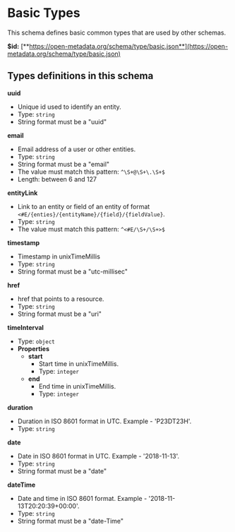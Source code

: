 # Basic Types

This schema defines basic common types that are used by other schemas.

**$id:** [**https://open-metadata.org/schema/type/basic.json**](https://open-metadata.org/schema/type/basic.json)

## Types definitions in this schema

**uuid**

* Unique id used to identify an entity.
* Type: `string`
* String format must be a "uuid"

**email**

* Email address of a user or other entities.
* Type: `string`
* String format must be a "email"
* The value must match this pattern: `^\S+@\S+\.\S+$`
* Length: between 6 and 127

**entityLink**

* Link to an entity or field of an entity of format `<#E/{enties}/{entityName}/{field}/{fieldValue}`.
* Type: `string`
* The value must match this pattern: `^<#E/\S+/\S+>$`

**timestamp**

* Timestamp in unixTimeMillis
* Type: `string`
* String format must be a "utc-millisec"

**href**

* href that points to a resource.
* Type: `string`
* String format must be a "uri"

**timeInterval**

* Type: `object`
* **Properties**
  * **start**
    * Start time in unixTimeMillis.
    * Type: `integer`
  * **end**
    * End time in unixTimeMillis.
    * Type: `integer`

**duration**

* Duration in ISO 8601 format in UTC. Example - 'P23DT23H'.
* Type: `string`

**date**

* Date in ISO 8601 format in UTC. Example - '2018-11-13'.
* Type: `string`
* String format must be a "date"

**dateTime**

* Date and time in ISO 8601 format. Example - '2018-11-13T20:20:39+00:00'.
* Type: `string`
* String format must be a "date-Time"

